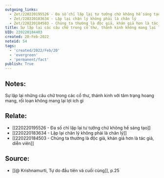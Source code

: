 ```yaml
---
outgoing_links:
  - Zet/220220195526 - Đa số chỉ lặp lại tư tưởng chứ không hề sáng tạo
  - Zet/220220183634 - Lặp lại chân lý không phải là chân lý
  - Zet/220220184503 - Chúng ta thường là độc giả, khán giả hơn là tác giả, diễn viên
title: Sự lặp lại các câu chữ trong cổ thư, thánh kinh không mang lại lợi ích gì
UID: 220220184403
created: 20-Feb-2022
noteid: 54
tags:
  - 'created/2022/Feb/20'
  - 'evergreen'
  - 'permanent/fact'
publish: True
---
```

## Notes:
Sự lặp lại những câu chữ trong các cổ thư, thánh kinh với tâm trạng hoang mang, rối loạn không mang lại lợi ích gì
## Relate:
- [[220220195526 - Đa số chỉ lặp lại tư tưởng chứ không hề sáng tạo]]
- [[220220183634 - Lặp lại chân lý không phải là chân lý]]
- [[220220184503 - Chúng ta thường là độc giả, khán giả hơn là tác giả, diễn viên]]

## Source:
- [[@ Krishnamurti, Tự do đầu tiên và cuối cùng]], p.25



